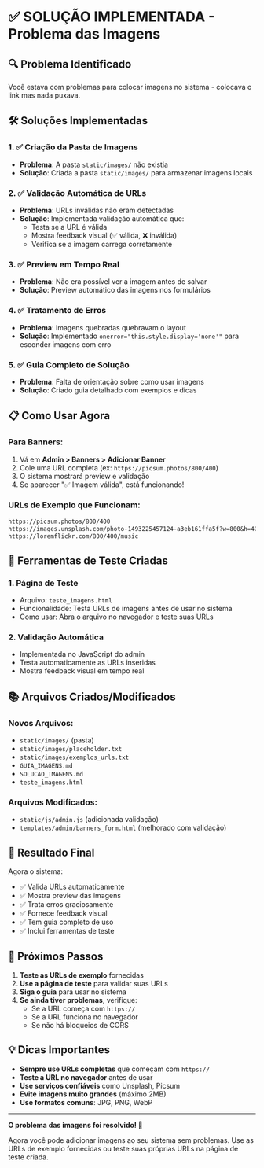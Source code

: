 # ✅ SOLUÇÃO IMPLEMENTADA - Problema das Imagens

## 🔍 Problema Identificado
Você estava com problemas para colocar imagens no sistema - colocava o link mas nada puxava.

## 🛠️ Soluções Implementadas

### 1. ✅ Criação da Pasta de Imagens
- **Problema**: A pasta `static/images/` não existia
- **Solução**: Criada a pasta `static/images/` para armazenar imagens locais

### 2. ✅ Validação Automática de URLs
- **Problema**: URLs inválidas não eram detectadas
- **Solução**: Implementada validação automática que:
  - Testa se a URL é válida
  - Mostra feedback visual (✅ válida, ❌ inválida)
  - Verifica se a imagem carrega corretamente

### 3. ✅ Preview em Tempo Real
- **Problema**: Não era possível ver a imagem antes de salvar
- **Solução**: Preview automático das imagens nos formulários

### 4. ✅ Tratamento de Erros
- **Problema**: Imagens quebradas quebravam o layout
- **Solução**: Implementado `onerror="this.style.display='none'"` para esconder imagens com erro

### 5. ✅ Guia Completo de Solução
- **Problema**: Falta de orientação sobre como usar imagens
- **Solução**: Criado guia detalhado com exemplos e dicas

## 📋 Como Usar Agora

### Para Banners:
1. Vá em **Admin > Banners > Adicionar Banner**
2. Cole uma URL completa (ex: `https://picsum.photos/800/400`)
3. O sistema mostrará preview e validação
4. Se aparecer "✅ Imagem válida", está funcionando!

### URLs de Exemplo que Funcionam:
```txt
https://picsum.photos/800/400
https://images.unsplash.com/photo-1493225457124-a3eb161ffa5f?w=800&h=400&fit=crop
https://loremflickr.com/800/400/music
```

## 🧪 Ferramentas de Teste Criadas

### 1. Página de Teste
- Arquivo: `teste_imagens.html`
- Funcionalidade: Testa URLs de imagens antes de usar no sistema
- Como usar: Abra o arquivo no navegador e teste suas URLs

### 2. Validação Automática
- Implementada no JavaScript do admin
- Testa automaticamente as URLs inseridas
- Mostra feedback visual em tempo real

## 📚 Arquivos Criados/Modificados

### Novos Arquivos:
- `static/images/` (pasta)
- `static/images/placeholder.txt`
- `static/images/exemplos_urls.txt`
- `GUIA_IMAGENS.md`
- `SOLUCAO_IMAGENS.md`
- `teste_imagens.html`

### Arquivos Modificados:
- `static/js/admin.js` (adicionada validação)
- `templates/admin/banners_form.html` (melhorado com validação)

## 🎯 Resultado Final

Agora o sistema:
- ✅ Valida URLs automaticamente
- ✅ Mostra preview das imagens
- ✅ Trata erros graciosamente
- ✅ Fornece feedback visual
- ✅ Tem guia completo de uso
- ✅ Inclui ferramentas de teste

## 🚀 Próximos Passos

1. **Teste as URLs de exemplo** fornecidas
2. **Use a página de teste** para validar suas URLs
3. **Siga o guia** para usar no sistema
4. **Se ainda tiver problemas**, verifique:
   - Se a URL começa com `https://`
   - Se a URL funciona no navegador
   - Se não há bloqueios de CORS

## 💡 Dicas Importantes

- **Sempre use URLs completas** que começam com `https://`
- **Teste a URL no navegador** antes de usar
- **Use serviços confiáveis** como Unsplash, Picsum
- **Evite imagens muito grandes** (máximo 2MB)
- **Use formatos comuns**: JPG, PNG, WebP

---

**O problema das imagens foi resolvido! 🎉**

Agora você pode adicionar imagens ao seu sistema sem problemas. Use as URLs de exemplo fornecidas ou teste suas próprias URLs na página de teste criada. 